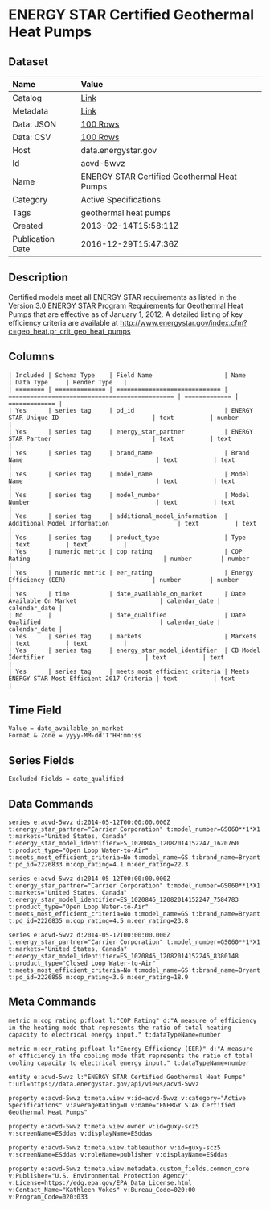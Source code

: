 # ENERGY STAR Certified Geothermal Heat Pumps

## Dataset

| Name | Value |
| :--- | :---- |
| Catalog | [Link](https://catalog.data.gov/dataset/energy-star-certified-geothermal-heat-pumps) |
| Metadata | [Link](https://data.energystar.gov/api/views/acvd-5wvz) |
| Data: JSON | [100 Rows](https://data.energystar.gov/api/views/acvd-5wvz/rows.json?max_rows=100) |
| Data: CSV | [100 Rows](https://data.energystar.gov/api/views/acvd-5wvz/rows.csv?max_rows=100) |
| Host | data.energystar.gov |
| Id | acvd-5wvz |
| Name | ENERGY STAR Certified Geothermal Heat Pumps |
| Category | Active Specifications |
| Tags | geothermal heat pumps |
| Created | 2013-02-14T15:58:11Z |
| Publication Date | 2016-12-29T15:47:36Z |

## Description

Certified models meet all ENERGY STAR requirements as listed in the Version 3.0 ENERGY STAR Program Requirements for Geothermal Heat Pumps that are effective as of January 1, 2012. A detailed listing of key efficiency criteria are available at http://www.energystar.gov/index.cfm?c=geo_heat.pr_crit_geo_heat_pumps

## Columns

```ls
| Included | Schema Type    | Field Name                    | Name                                           | Data Type     | Render Type   |
| ======== | ============== | ============================= | ============================================== | ============= | ============= |
| Yes      | series tag     | pd_id                         | ENERGY STAR Unique ID                          | text          | number        |
| Yes      | series tag     | energy_star_partner           | ENERGY STAR Partner                            | text          | text          |
| Yes      | series tag     | brand_name                    | Brand Name                                     | text          | text          |
| Yes      | series tag     | model_name                    | Model Name                                     | text          | text          |
| Yes      | series tag     | model_number                  | Model Number                                   | text          | text          |
| Yes      | series tag     | additional_model_information  | Additional Model Information                   | text          | text          |
| Yes      | series tag     | product_type                  | Type                                           | text          | text          |
| Yes      | numeric metric | cop_rating                    | COP Rating                                     | number        | number        |
| Yes      | numeric metric | eer_rating                    | Energy Efficiency (EER)                        | number        | number        |
| Yes      | time           | date_available_on_market      | Date Available On Market                       | calendar_date | calendar_date |
| No       |                | date_qualified                | Date Qualified                                 | calendar_date | calendar_date |
| Yes      | series tag     | markets                       | Markets                                        | text          | text          |
| Yes      | series tag     | energy_star_model_identifier  | CB Model Identifier                            | text          | text          |
| Yes      | series tag     | meets_most_efficient_criteria | Meets ENERGY STAR Most Efficient 2017 Criteria | text          | text          |
```

## Time Field

```ls
Value = date_available_on_market
Format & Zone = yyyy-MM-dd'T'HH:mm:ss
```

## Series Fields

```ls
Excluded Fields = date_qualified
```

## Data Commands

```ls
series e:acvd-5wvz d:2014-05-12T00:00:00.000Z t:energy_star_partner="Carrier Corporation" t:model_number=GS060**1*X1 t:markets="United States, Canada" t:energy_star_model_identifier=ES_1020846_12082014152247_1620760 t:product_type="Open Loop Water-to-Air" t:meets_most_efficient_criteria=No t:model_name=GS t:brand_name=Bryant t:pd_id=2226833 m:cop_rating=4.1 m:eer_rating=22.3

series e:acvd-5wvz d:2014-05-12T00:00:00.000Z t:energy_star_partner="Carrier Corporation" t:model_number=GS060**1*X1 t:markets="United States, Canada" t:energy_star_model_identifier=ES_1020846_12082014152247_7584783 t:product_type="Open Loop Water-to-Air" t:meets_most_efficient_criteria=No t:model_name=GS t:brand_name=Bryant t:pd_id=2226835 m:cop_rating=4.5 m:eer_rating=23.8

series e:acvd-5wvz d:2014-05-12T00:00:00.000Z t:energy_star_partner="Carrier Corporation" t:model_number=GS060**1*X1 t:markets="United States, Canada" t:energy_star_model_identifier=ES_1020846_12082014152246_8380148 t:product_type="Closed Loop Water-to-Air" t:meets_most_efficient_criteria=No t:model_name=GS t:brand_name=Bryant t:pd_id=2226855 m:cop_rating=3.6 m:eer_rating=18.9
```

## Meta Commands

```ls
metric m:cop_rating p:float l:"COP Rating" d:"A measure of efficiency in the heating mode that represents the ratio of total heating capacity to electrical energy input." t:dataTypeName=number

metric m:eer_rating p:float l:"Energy Efficiency (EER)" d:"A measure of efficiency in the cooling mode that represents the ratio of total cooling capacity to electrical energy input." t:dataTypeName=number

entity e:acvd-5wvz l:"ENERGY STAR Certified Geothermal Heat Pumps" t:url=https://data.energystar.gov/api/views/acvd-5wvz

property e:acvd-5wvz t:meta.view v:id=acvd-5wvz v:category="Active Specifications" v:averageRating=0 v:name="ENERGY STAR Certified Geothermal Heat Pumps"

property e:acvd-5wvz t:meta.view.owner v:id=guxy-scz5 v:screenName=ESddas v:displayName=ESddas

property e:acvd-5wvz t:meta.view.tableauthor v:id=guxy-scz5 v:screenName=ESddas v:roleName=publisher v:displayName=ESddas

property e:acvd-5wvz t:meta.view.metadata.custom_fields.common_core v:Publisher="U.S. Environmental Protection Agency" v:License=https://edg.epa.gov/EPA_Data_License.html v:Contact_Name="Kathleen Vokes" v:Bureau_Code=020:00 v:Program_Code=020:033
```